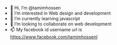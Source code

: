 - 👋 Hi, I’m @tamimhossen
- 👀 I’m interested in Web design and development
- 🌱 I’m currently learning javascript
- 💞️ I’m looking to collaborate on web development
- 📫 My facebook id username url is https://www.facebook.com/tamimhossenl

<!---
tamimhossen/tamimhossen is a ✨ special ✨ repository because its `README.md` (this file) appears on your GitHub profile.
You can click the Preview link to take a look at your changes.
--->
